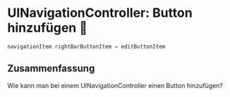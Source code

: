 # UINavigationController: Button hinzufügen  🥞

```swift
navigationItem.rightBarButtonItem = editButtonItem
```

## Zusammenfassung
Wie kann man bei einem UINavigationController einen Button hinzufügen?
